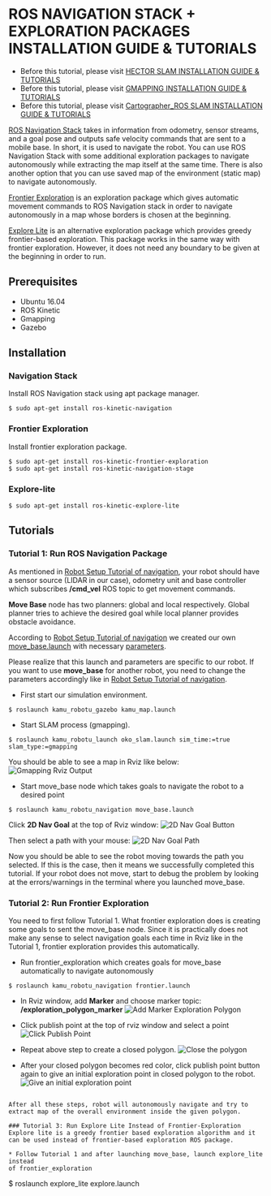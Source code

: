 # ROS NAVIGATION STACK + EXPLORATION PACKAGES INSTALLATION GUIDE & TUTORIALS

* Before this tutorial, please visit [HECTOR SLAM INSTALLATION GUIDE & TUTORIALS](/doc/hector_slam_tutorial.md)
* Before this tutorial, please visit [GMAPPING INSTALLATION GUIDE & TUTORIALS](/doc/gmapping_tutorial.md)
* Before this tutorial, please visit [Cartographer_ROS SLAM INSTALLATION GUIDE & TUTORIALS](/doc/cartographer_slam_tutorial.md)

[ROS Navigation Stack](http://wiki.ros.org/navigation) takes in information from odometry, sensor streams, and a goal pose and outputs safe velocity commands that are sent to a mobile base. In short, it is used to navigate the robot. You can use ROS Navigation Stack with some additional exploration packages to navigate autonomously while extracting the map itself at the same time. There is also another option that you can use saved map of the environment (static map) to navigate autonomously. 

[Frontier Exploration](http://wiki.ros.org/frontier_exploration) is an exploration package which gives automatic movement commands to ROS Navigation stack in order to navigate autonomously in a map whose borders is chosen at the beginning.

[Explore Lite](http://wiki.ros.org/explore_lite) is an alternative exploration package which provides greedy frontier-based exploration. This package works in the same way with frontier exploration. However, it does not need any boundary to be given at the beginning in order to run. 

## Prerequisites
* Ubuntu 16.04
* ROS Kinetic
* Gmapping
* Gazebo

## Installation

### Navigation Stack
Install ROS Navigation stack using apt package manager.
```
$ sudo apt-get install ros-kinetic-navigation
```

### Frontier Exploration
Install frontier exploration package.
```
$ sudo apt-get install ros-kinetic-frontier-exploration
$ sudo apt-get install ros-kinetic-navigation-stage
```

### Explore-lite
```
$ sudo apt-get install ros-kinetic-explore-lite
```

## Tutorials

### Tutorial 1: Run ROS Navigation Package 
As mentioned in [Robot Setup Tutorial of navigation](http://wiki.ros.org/navigation/Tutorials/RobotSetup), your robot should have a sensor source (LIDAR in our case), odometry unit and base controller which subscribes **/cmd_vel** ROS topic to get movement commands. 

**Move Base** node has two planners: global and local respectively. Global planner tries to achieve the desired goal while local planner provides obstacle avoidance.

According to [Robot Setup Tutorial of navigation](http://wiki.ros.org/navigation/Tutorials/RobotSetup) we created our own [move_base.launch](/ros_ws/src/kamu_robotu/kamu_robotu_navigation/launch/move_base.launch) with necessary [parameters](/ros_ws/src/kamu_robotu/kamu_robotu_navigation/params).

Please realize that this launch and parameters are specific to our robot. If you want to use **move_base** for another robot, you need to change the parameters accordingly like in [Robot Setup Tutorial of navigation](http://wiki.ros.org/navigation/Tutorials/RobotSetup).

* First start our simulation environment.
```
$ roslaunch kamu_robotu_gazebo kamu_map.launch
```

* Start SLAM process (gmapping).
```
$ roslaunch kamu_robotu_launch oko_slam.launch sim_time:=true slam_type:=gmapping
```

You should be able to see a map in Rviz like below:
![Gmapping Rviz Output](/doc/images/navigation_tutorials/1.png)

* Start move_base node which takes goals to navigate the robot
to a desired point
```
$ roslaunch kamu_robotu_navigation move_base.launch
```

Click **2D Nav Goal** at the top of Rviz window:
![2D Nav Goal Button](/doc/images/navigation_tutorials/2.png)

Then select a path with your mouse:
![2D Nav Goal Path](/doc/images/navigation_tutorials/3.png)

Now you should be able to see the robot moving towards the path you selected. If this is the case, then it means we successfully completed this tutorial. If your robot does not move, start to debug the problem by looking at the errors/warnings in the terminal where you launched move_base. 

### Tutorial 2: Run Frontier Exploration
You need to first follow Tutorial 1. What frontier exploration does is creating some goals to sent the move_base node. Since it is practically does not make any sense to select navigation goals each time in Rviz like in the Tutorial 1, frontier exploration provides this automatically.

* Run frontier_exploration which creates goals for move_base automatically to navigate autonomously
```
$ roslaunch kamu_robotu_navigation frontier.launch
```

* In Rviz window, add **Marker** and choose marker topic: **/exploration_polygon_marker**
![Add Marker Exploration Polygon](/doc/images/navigation_tutorials/4.png)

* Click publish point at the top of rviz window and 
select a point
![Click Publish Point](/doc/images/navigation_tutorials/5.png)

* Repeat above step to create a closed polygon.
![Close the polygon](/doc/images/navigation_tutorials/6.png)

* After your closed polygon becomes red color, click 
publish point button again to give an initial exploration point
in closed polygon to the robot.
![Give an initial exploration point](/doc/images/navigation_tutorials/7.png)
```

After all these steps, robot will autonomously navigate and try to 
extract map of the overall environment inside the given polygon. 

### Tutorial 3: Run Explore Lite Instead of Frontier-Exploration
Explore lite is a greedy frontier based exploration algorithm and it can be used instead of frontier-based exploration ROS package. 

* Follow Tutorial 1 and after launching move_base, launch explore_lite instead
of frontier_exploration
```
$ roslaunch explore_lite explore.launch
```

